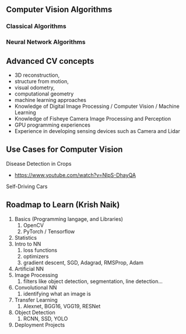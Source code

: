 ## Computer Vision Algorithms 
### Classical Algorithms

### Neural Network Algorithms

## Advanced CV concepts 
- 3D reconstruction, 
- structure from motion, 
- visual odometry, 
- computational geometry 
- machine learning approaches
- Knowledge of Digital Image Processing / Computer Vision / Machine Learning
- Knowledge of Fisheye Camera Image Processing and Perception
- GPU programming experiences
- Experience in developing sensing devices such as Camera and Lidar

## Use Cases for Computer Vision

Disease Detection in Crops
- https://www.youtube.com/watch?v=NlpS-DhayQA

Self-Driving Cars


## Roadmap to Learn (Krish Naik)

1. Basics (Programming langage, and Libraries)
   1. OpenCV
   2. PyTorch / Tensorflow
2. Statistics
3. Intro to NN
   1. loss functions
   2. optimizers
   3. gradient descent, SGD, Adagrad, RMSProp, Adam
4. Artificial NN
5. Image Processing
   1.  filters like object detection, segmentation, line detection...
6.  Convolutional NN
    1.  identifying what an image is
7.  Transfer Learning
    1.  Alexnet, BGG16, VGG19, RESNet
8.  Object Detection
    1.  RCNN, SSD, YOLO
9.  Deployment Projects